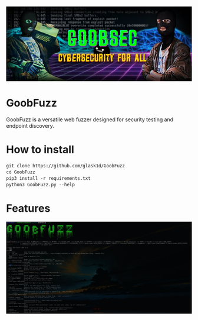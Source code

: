 ![Alt text](https://github.com/glask1d/GoobQR/blob/main/images/GoobSecBanner.jpeg)
# GoobFuzz
GoobFuzz is a versatile web fuzzer designed for security testing and endpoint discovery.


# How to install

```txt
git clone https://github.com/glask1d/GoobFuzz
cd GoobFuzz
pip3 install -r requirements.txt
python3 GoobFuzz.py --help
```

# Features

![Alt text](https://github.com/glask1d/GoobTools/blob/main/images/GoobFuzz-Features.png)
